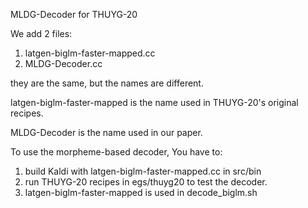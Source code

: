 MLDG-Decoder for THUYG-20

We add 2 files:
1. latgen-biglm-faster-mapped.cc
2. MLDG-Decoder.cc

they are the same, but the names are different.

latgen-biglm-faster-mapped is the name used in THUYG-20's original recipes.

MLDG-Decoder is the name used in our paper.

To use the morpheme-based decoder, You have to:
1) build Kaldi with latgen-biglm-faster-mapped.cc in src/bin
2) run THUYG-20 recipes in egs/thuyg20 to test the decoder.
3) latgen-biglm-faster-mapped is used in decode_biglm.sh
